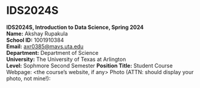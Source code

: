 # IDS2024S
**IDS2024S, Introduction to Data Science, Spring 2024**  
**Name:** Akshay Rupakula  
**School ID:** 1001910384  
**Email:** axr0385@mavs.uta.edu  
**Department:** Department of Science  
**University:** The University of Texas at Arlington  
**Level:** Sophmore Second Semester
**Position Title:** Student
Course Webpage: <the course’s website, if any>
Photo (ATTN: should display your photo, not mine!):
